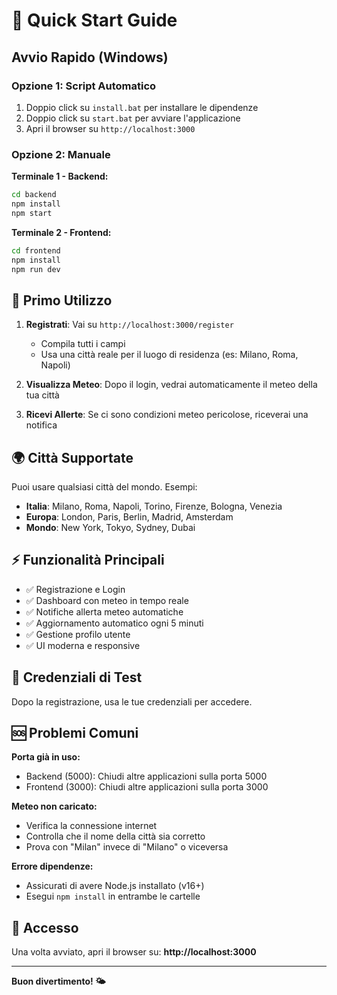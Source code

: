 # 🚀 Quick Start Guide

## Avvio Rapido (Windows)

### Opzione 1: Script Automatico
1. Doppio click su `install.bat` per installare le dipendenze
2. Doppio click su `start.bat` per avviare l'applicazione
3. Apri il browser su `http://localhost:3000`

### Opzione 2: Manuale

**Terminale 1 - Backend:**
```bash
cd backend
npm install
npm start
```

**Terminale 2 - Frontend:**
```bash
cd frontend
npm install
npm run dev
```

## 📝 Primo Utilizzo

1. **Registrati**: Vai su `http://localhost:3000/register`
   - Compila tutti i campi
   - Usa una città reale per il luogo di residenza (es: Milano, Roma, Napoli)
   
2. **Visualizza Meteo**: Dopo il login, vedrai automaticamente il meteo della tua città

3. **Ricevi Allerte**: Se ci sono condizioni meteo pericolose, riceverai una notifica

## 🌍 Città Supportate

Puoi usare qualsiasi città del mondo. Esempi:
- **Italia**: Milano, Roma, Napoli, Torino, Firenze, Bologna, Venezia
- **Europa**: London, Paris, Berlin, Madrid, Amsterdam
- **Mondo**: New York, Tokyo, Sydney, Dubai

## ⚡ Funzionalità Principali

- ✅ Registrazione e Login
- ✅ Dashboard con meteo in tempo reale
- ✅ Notifiche allerta meteo automatiche
- ✅ Aggiornamento automatico ogni 5 minuti
- ✅ Gestione profilo utente
- ✅ UI moderna e responsive

## 🔑 Credenziali di Test

Dopo la registrazione, usa le tue credenziali per accedere.

## 🆘 Problemi Comuni

**Porta già in uso:**
- Backend (5000): Chiudi altre applicazioni sulla porta 5000
- Frontend (3000): Chiudi altre applicazioni sulla porta 3000

**Meteo non caricato:**
- Verifica la connessione internet
- Controlla che il nome della città sia corretto
- Prova con "Milan" invece di "Milano" o viceversa

**Errore dipendenze:**
- Assicurati di avere Node.js installato (v16+)
- Esegui `npm install` in entrambe le cartelle

## 📱 Accesso

Una volta avviato, apri il browser su:
**http://localhost:3000**

---

**Buon divertimento! 🌤️**
